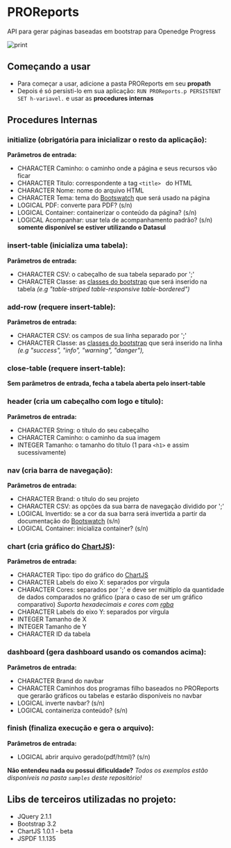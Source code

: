 # PROReports
API para gerar páginas baseadas em bootstrap para Openedge Progress

![print](https://image.ibb.co/mkc69G/pro.png)

## Começando a usar
- Para começar a usar, adicione a pasta PROReports em seu **propath**
- Depois é só persisti-lo em sua aplicação: `RUN PROReports.p PERSISTENT SET h-variavel.` e usar as **procedures internas**

## Procedures Internas

### initialize (obrigatória para inicializar o resto da aplicação):
**Parâmetros de entrada:**
* CHARACTER Caminho: o caminho onde a página e seus recursos vão ficar
* CHARACTER Titulo: correspondente a tag `<title> ` do HTML
* CHARACTER Nome: nome do arquivo HTML
* CHARACTER Tema: tema do [Bootswatch](https://bootswatch.com/) que será usado na página
* LOGICAL PDF: converte para PDF? (s/n)
* LOGICAL Container: containerizar o conteúdo da página? (s/n)
* LOGICAL Acompanhar: usar tela de acompanhamento padrão? (s/n) **somente disponível se estiver utilizando o Datasul**

### insert-table (inicializa uma tabela):
**Parâmetros de entrada:**
* CHARACTER CSV: o cabeçalho de sua tabela separado por ';'
* CHARACTER Classe: as [classes do bootstrap](https://getbootstrap.com/docs/3.3/css/#tables) que será inserido na tabela *(e.g "table-striped table-responsive table-bordered")*

### add-row (requere insert-table):
**Parâmetros de entrada:**
* CHARACTER CSV: os campos de sua linha separado por ';'
* CHARACTER Classe: as [classes do bootstrap](https://getbootstrap.com/docs/3.3/css/#tables-contextual-classes) que será inserido na linha *(e.g "success", "info", "warning", "danger"),*

### close-table (requere insert-table):
**Sem parâmetros de entrada, fecha a tabela aberta pelo insert-table**

### header (cria um cabeçalho com logo e título):
**Parâmetros de entrada:**
* CHARACTER String: o título do seu cabeçalho
* CHARACTER Caminho: o caminho da sua imagem
* INTEGER Tamanho: o tamanho do título (1 para `<h1>` e assim sucessivamente)

### nav (cria barra de navegação):
**Parâmetros de entrada:**
* CHARACTER Brand: o título do seu projeto
* CHARACTER CSV: as opções da sua barra de navegação dividido por ';'
* LOGICAL Invertido: se a cor da sua barra será invertida a partir da documentação do [Bootswatch](https://bootswatch.com/) (s/n)
* LOGICAL Container: inicializa container? (s/n)

### chart (cria gráfico do [ChartJS](http://www.chartjs.org/)):
**Parâmetros de entrada:**
* CHARACTER Tipo: tipo do gráfico do [ChartJS](http://www.chartjs.org/docs/latest/charts/)
* CHARACTER Labels do eixo X: separados por vírgula
* CHARACTER Cores: separados por ';' e deve ser múltiplo da quantidade de dados comparados no gráfico (para o caso de ser um gráfico comparativo) *Suporta hexadecimais e cores com [rgba](https://www.w3schools.com/cssref/tryit.asp?filename=trycss_color_rgba)*
* CHARACTER Labels do eixo Y: separados por vírgula
* INTEGER Tamanho de X
* INTEGER Tamanho de Y
* CHARACTER ID da tabela

### dashboard (gera dashboard usando os comandos acima):
**Parâmetros de entrada:**
* CHARACTER Brand do navbar
* CHARACTER Caminhos dos programas filho baseados no PROReports que gerarão gráficos ou tabelas e estarão disponíveis no navbar
* LOGICAL inverte navbar? (s/n)
* LOGICAL containeriza conteúdo? (s/n)

### finish (finaliza execução e gera o arquivo):
**Parâmetros de entrada:**
* LOGICAL abrir arquivo gerado(pdf/html)? (s/n)

**Não entendeu nada ou possui dificuldade?**
*Todos os exemplos estão disponíveis na pasta `samples` deste repositório!*

## Libs de terceiros utilizadas no projeto:
* JQuery 2.1.1
* Bootstrap 3.2
* ChartJS 1.0.1 - beta
* JSPDF 1.1.135
